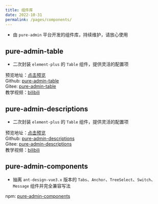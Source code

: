```yaml
---
title: 组件库
date: 2022-10-31
permalink: /pages/components/
---
```


- 由 `pure-admin` 平台开发的组件库，持续维护，请放心使用

## pure-admin-table

- 二次封装 `element-plus` 的 `Table` 组件，提供灵活的配置项

预览地址：[点击预览](https://xiaoxian521.github.io/pure-admin-table)  
Github: [pure-admin-table](https://github.com/xiaoxian521/pure-admin-table)  
Gitee: [pure-admin-table](https://gitee.com/yiming_chang/pure-admin-table)  
教学视频：[bilibili](https://www.bilibili.com/video/BV1MN4y1G7PW/)

## pure-admin-descriptions

- 二次封装 `element-plus` 的 `Table` 组件，提供灵活的配置项

预览地址：[点击预览](https://xiaoxian521.github.io/pure-admin-descriptions)  
Github: [pure-admin-descriptions](https://github.com/xiaoxian521/pure-admin-descriptions)  
Gitee: [pure-admin-descriptions](https://gitee.com/yiming_chang/pure-admin-descriptions)  
教学视频：[bilibili](https://www.bilibili.com/video/BV1PB4y1x7Gn/)

## pure-admin-components

- 抽离 `ant-design-vue3.x` 版本的 `Tabs`、`Anchor`、`TreeSelect`、`Switch`、`Message` 组件并完全兼容写法

npm: [pure-admin-components](https://www.npmjs.com/package/@pureadmin/components)
